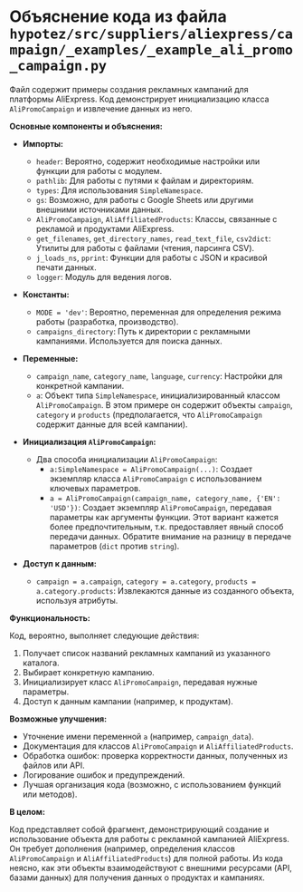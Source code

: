 # Объяснение кода из файла `hypotez/src/suppliers/aliexpress/campaign/_examples/_example_ali_promo_campaign.py`

Файл содержит примеры создания рекламных кампаний для платформы AliExpress.  Код демонстрирует инициализацию класса `AliPromoCampaign` и извлечение данных из него.

**Основные компоненты и объяснения:**

* **Импорты:**
    * `header`: Вероятно, содержит необходимые настройки или функции для работы с модулем.
    * `pathlib`: Для работы с путями к файлам и директориям.
    * `types`: Для использования `SimpleNamespace`.
    * `gs`: Возможно, для работы с Google Sheets или другими внешними источниками данных.
    * `AliPromoCampaign`, `AliAffiliatedProducts`: Классы, связанные с рекламой и продуктами AliExpress.
    * `get_filenames`, `get_directory_names`, `read_text_file`, `csv2dict`: Утилиты для работы с файлами (чтения, парсинга CSV).
    * `j_loads_ns`, `pprint`: Функции для работы с JSON и красивой печати данных.
    * `logger`: Модуль для ведения логов.


* **Константы:**
    * `MODE = 'dev'`:  Вероятно, переменная для определения режима работы (разработка, производство).
    * `campaigns_directory`: Путь к директории с рекламными кампаниями. Используется для поиска данных.

* **Переменные:**
    * `campaign_name`, `category_name`, `language`, `currency`: Настройки для конкретной кампании.
    * `a`: Объект типа `SimpleNamespace`, инициализированный классом `AliPromoCampaign`.  В этом примере он содержит объекты `campaign`, `category` и `products` (предполагается, что `AliPromoCampaign` содержит данные для всей кампании).


* **Инициализация `AliPromoCampaign`:**
    * Два способа инициализации `AliPromoCampaign`:
        * `a:SimpleNamespace = AliPromoCampaign(...)`:  Создает экземпляр класса `AliPromoCampaign` с использованием ключевых параметров.
        * `a = AliPromoCampaign(campaign_name, category_name, {'EN': 'USD'})`: Создает экземпляр `AliPromoCampaign`, передавая параметры как аргументы функции.  Этот вариант кажется более предпочтительным, т.к. предоставляет явный способ передачи данных.  Обратите внимание на разницу в передаче параметров (`dict` против `string`).


* **Доступ к данным:**
    * `campaign = a.campaign`, `category = a.category`, `products = a.category.products`:  Извлекаются данные из созданного объекта, используя атрибуты.


**Функциональность:**

Код, вероятно, выполняет следующие действия:
1. Получает список названий рекламных кампаний из указанного каталога.
2. Выбирает конкретную кампанию.
3. Инициализирует класс `AliPromoCampaign`, передавая нужные параметры.
4. Доступ к данным кампании (например, к продуктам).

**Возможные улучшения:**

* Уточнение имени переменной `a` (например, `campaign_data`).
* Документация для классов `AliPromoCampaign` и `AliAffiliatedProducts`.
* Обработка ошибок: проверка корректности данных, полученных из файлов или API.
* Логирование ошибок и предупреждений.
* Лучшая организация кода (возможно, с использованием функций или методов).

**В целом:**

Код представляет собой фрагмент, демонстрирующий создание и использование объекта для работы с рекламной кампанией AliExpress. Он требует дополнения (например, определения классов `AliPromoCampaign` и `AliAffiliatedProducts`) для полной работы.  Из кода неясно, как эти объекты взаимодействуют с внешними ресурсами (API, базами данных) для получения данных о продуктах и кампаниях.